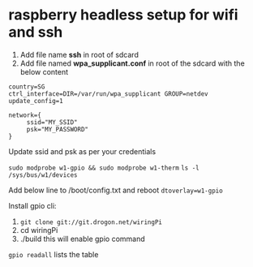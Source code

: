 # raspberry headless setup for wifi and ssh
1. Add file name **ssh** in root of sdcard
2. Add file named **wpa_supplicant.conf** in root of the sdcard with the below content
```
country=SG
ctrl_interface=DIR=/var/run/wpa_supplicant GROUP=netdev
update_config=1

network={
     ssid="MY_SSID"
     psk="MY_PASSWORD"
}
```
Update ssid and psk as per your credentials


`sudo modprobe w1-gpio && sudo modprobe w1-therm`
`ls -l /sys/bus/w1/devices`

Add below line to /boot/config.txt and reboot
`dtoverlay=w1-gpio`

Install gpio cli:
1. `git clone git://git.drogon.net/wiringPi`
2. cd wiringPi
3. ./build
this will enable gpio command

`gpio readall` lists the table



